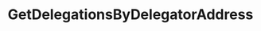 ---
title: GetDelegationsByDelegatorAddress
api:
  file: consensus-client-api.json
  operationId: get_staking-delegations-delegator-addr
hidden: false
---